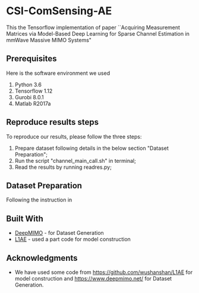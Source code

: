 # CSI-ComSensing-AE

This the Tensorflow implementation of paper ``Acquiring Measurement Matrices via Model-Based Deep Learning for Sparse Channel Estimation in mmWave Massive MIMO Systems"


## Prerequisites
Here is the software environment we used
1. Python 3.6 
2. Tensorflow 1.12
3. Gurobi 8.0.1
4. Matlab R2017a

## Reproduce results steps

To reproduce our results, please follow the three steps:
1. Prepare dataset following details in the below section "Dataset Preparation";  
2. Run the script "channel_main_call.sh" in terminal;
3. Read the results by running readres.py;

## Dataset Preparation
Following the instruction in 

## Built With

* [DeepMIMO](https://www.deepmimo.net/) - for Dataset Generation
* [L1AE](https://github.com/wushanshan/L1AE) - used a part code for model construction 

## Acknowledgments

* We have used some code from https://github.com/wushanshan/L1AE for model construction and https://www.deepmimo.net/ for Dataset Generation.
